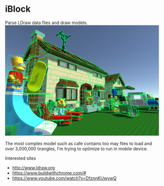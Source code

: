 # iBlock
Parse LDraw data files and draw models. 
![](https://github.com/goopymoon/iBlock/blob/master/Doc/iblock_screenshot.png)

The most complex model such as cafe contains too may files to load and over 3,000,000 tirangles, I'm trying to optimize to run in mobile device.

Interested sites
* http://www.ldraw.org
* https://www.buildwithchrome.com/#
* https://www.youtube.com/watch?v=DfznnKUwywQ
